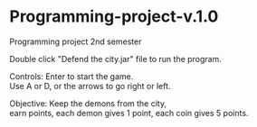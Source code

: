 # Programming-project-v.1.0
Programming project 2nd semester

Double click "Defend the city.jar" file to run the program. 

Controls:
Enter to start the game.\
Use A or D, or the arrows to go right or left. 

Objective:
Keep the demons from the city,\
earn points, each demon gives 1 point, each coin gives 5 points.
